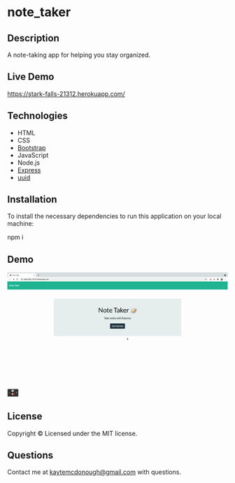 # note_taker

## Description
A note-taking app for helping you stay organized.

## Live Demo
https://stark-falls-21312.herokuapp.com/

## Technologies
* HTML
* CSS
* [Bootstrap](https://getbootstrap.com/)
* JavaScript
* Node.js
* [Express](https://expressjs.com/)
* [uuid](https://www.npmjs.com/package/uuid)

## Installation
To install the necessary dependencies to run this application on your local machine:


npm i

## Demo


![note-taker-demo](public/assets/note_taker_demo.gif)


## License
Copyright &copy; Licensed under the MIT license.

## Questions
Contact me at kaytemcdonough@gmail.com with questions.